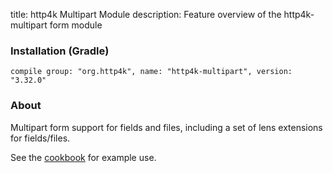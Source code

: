 title: http4k Multipart Module
description: Feature overview of the http4k-multipart form module

### Installation (Gradle)
```compile group: "org.http4k", name: "http4k-multipart", version: "3.32.0"```

### About

Multipart form support for fields and files, including a set of lens extensions for fields/files.

See the [cookbook](/cookbook/multipart_forms/) for example use.
